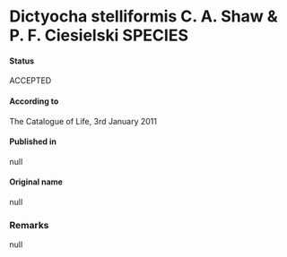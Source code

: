 Dictyocha stelliformis C. A. Shaw & P. F. Ciesielski SPECIES
=======

#### Status
ACCEPTED

#### According to
The Catalogue of Life, 3rd January 2011

#### Published in
null

#### Original name
null

### Remarks
null